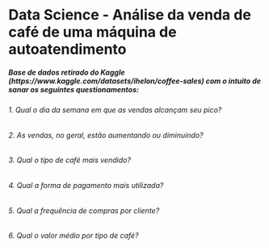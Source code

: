 <h1> Data Science - Análise da venda de café de uma máquina de autoatendimento </h1>

<h5> Base de dados retirado do Kaggle (https://www.kaggle.com/datasets/ihelon/coffee-sales) com o intuito de sanar os seguintes questionamentos: </h5>
  
<h6> 1. Qual o dia da semana em que as vendas alcançam seu pico? </h6>

<h6> 2. As vendas, no geral, estão aumentando ou diminuindo? </h6>

<h6> 3. Qual o tipo de café mais vendido? </h6>

<h6> 4. Qual a forma de pagamento mais utilizada? </h6>

<h6> 5. Qual a frequência de compras por cliente? </h6>

<h6> 6. Qual o valor médio por tipo de café? </h6>
